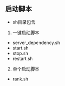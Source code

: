 
## 启动脚本

* sh目录包含 

1. 一键启动脚本
- server_dependency.sh
- start.sh 
- stop.sh  
- restart.sh

2. 单个启动脚本
- rank.sh

